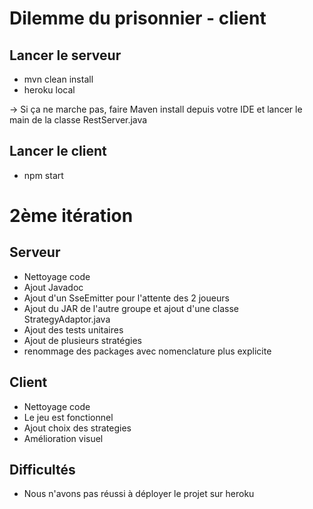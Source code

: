 # Dilemme du prisonnier - client

## Lancer le serveur
- mvn clean install
- heroku local

-> Si ça ne marche pas, faire Maven install depuis votre IDE et lancer le main de la classe RestServer.java

## Lancer le client
- npm start

# 2ème itération
## Serveur
- Nettoyage code 
- Ajout Javadoc
- Ajout d'un SseEmitter pour l'attente des 2 joueurs
- Ajout du JAR de l'autre groupe et ajout d'une classe StrategyAdaptor.java
- Ajout des tests unitaires 
- Ajout de plusieurs stratégies
- renommage des packages avec nomenclature plus explicite

## Client
- Nettoyage code
- Le jeu est fonctionnel
- Ajout choix des strategies
- Amélioration visuel 

## Difficultés
- Nous n'avons pas réussi à déployer le projet sur heroku
